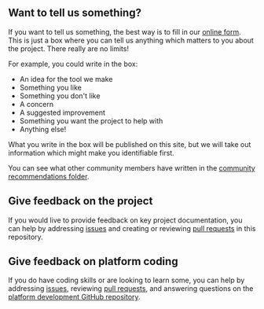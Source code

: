 ## Want to tell us something?

If you want to tell us something, the best way is to fill in our [online form](https://bit.ly/AutisticaTuringCitSciForm).
This is just a box where you can tell us anything which matters to you about the project.
There really are no limits!

For example, you could write in the box:

* An idea for the tool we make
* Something you like
* Something you don't like
* A concern
* A suggested improvement
* Something you want the project to help with
* Anything else!

What you write in the box will be published on this site, but we will take out information which might make you identifiable first.

You can see what other community members have written in the [community recommendations folder](https://github.com/alan-turing-institute/AutisticaCitizenScience/tree/master/community-recommendations).

## Give feedback on the project
If you would live to provide feedback on key project documentation, you can help by addressing [issues](https://github.com/alan-turing-institute/AutisticaCitizenScience/issues) and creating or reviewing [pull requests](https://github.com/alan-turing-institute/AutisticaCitizenScience/pulls) in this repository. 

## Give feedback on platform coding

If you do have coding skills or are looking to learn some, you can help by addressing [issues](https://github.com/alan-turing-institute/AutSPACEs/issues), reviewing [pull requests](https://github.com/alan-turing-institute/AutSPACEs/pulls), and answering questions on the [platform development GitHub repository](https://github.com/alan-turing-institute/AutSPACEs). 
